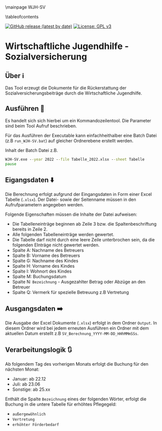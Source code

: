 \mainpage WJH-SV

\tableofcontents

[![GitHub release (latest by date)](https://img.shields.io/github/v/release/timounger/WJH-SV)](https://github.com/timounger/WJH-SV/releases/latest)
[![License: GPL v3](https://img.shields.io/badge/License-GPLv3-blue.svg)](https://github.com/timounger/WJH-SV/blob/master/LICENSE.md)

# Wirtschaftliche Jugendhilfe -  Sozialversicherung

## Über ℹ️

Das Tool erzeugt die Dokumente für die Rückerstattung der Sozialversicherungsbeiträge durch die Wirtschaftliche Jugendhilfe.

## Ausführen 🚀

Es handelt sich sich hierbei um ein Kommandozeilentool. Die Parameter sind beim Tool Aufruf beschrieben.

Für das Ausführen der Executable kann einfachheithalber eine Batch Datei (z.B `run_WJH-SV.bat`) auf gleicher Ordnerebene erstellt werden.

Inhalt der Batch Datei z.B.

``` bat
WJH-SV.exe --year 2022 --file Tabelle_2022.xlsx --sheet Tabelle
pause
```

## Eigangsdaten ⬇️

Die Berechnung erfolgt aufgrund der Eingangsdaten in Form einer Excel Tabelle (`.xlsx`). Der Datei- sowie der Seitenname müssen in den Aufrufparametern angegeben werden.

Folgende Eigenschaften müssen die Inhalte der Datei aufweisen:

* Die Tabelleneinträge beginnen ab Zeile 3 bzw. die Spaltenbeschriftung bereits in Zeile 2.
* Alle folgenden Tabelleneinträge werden gewertet.
* Die Tabelle darf nicht durch eine leere Zeile unterbrochen sein, da die folgenden EInträge nicht gewertet werden.
* Spalte A: Nachname des Betreuers
* Spalte B: Vorname des Betreuers
* Spalte G: Nachname des Kindes
* Spalte H: Vorname des Kindes
* Spalte I: Wohnort des Kindes
* Spalte M: Buchungsdatum
* Spalte N: `Bezeichnung`  - Ausgezahlter Betrag oder Abzüge an den Betreuer
* Spalte Q: Vermerk für spezielle Betreuung z.B Vertretung

## Ausgangsdaten ➡️

Die Ausgabe der Excel Dokumente (`.xlsx`) erfolgt in dem Ordner `Output`. In diesem Ordner wird bei jedem erneuten Ausführen ein Ordner mit dem aktuellen Datum erstellt z.B `SV_Berechnung_YYYY-MM-DD_HHhMMmSSs`.

## Verarbeitungslogik 🔃

Ab folgendem Tag des vorherigen Monats erfolgt die Buchung für den nächsten Monat:

* Januar: ab 22.12
* Juli: ab 23.06
* Sonstige: ab 25.xx

Enthält die Spalte `Bezeichnung` eines der folgenden Wörter, erfolgt die Buchung in die untere Tabelle für erhöhtes Pflegegeld:

* `außergewöhnlich`
* `Vertretung`
* `erhöhter Förderbedarf`
